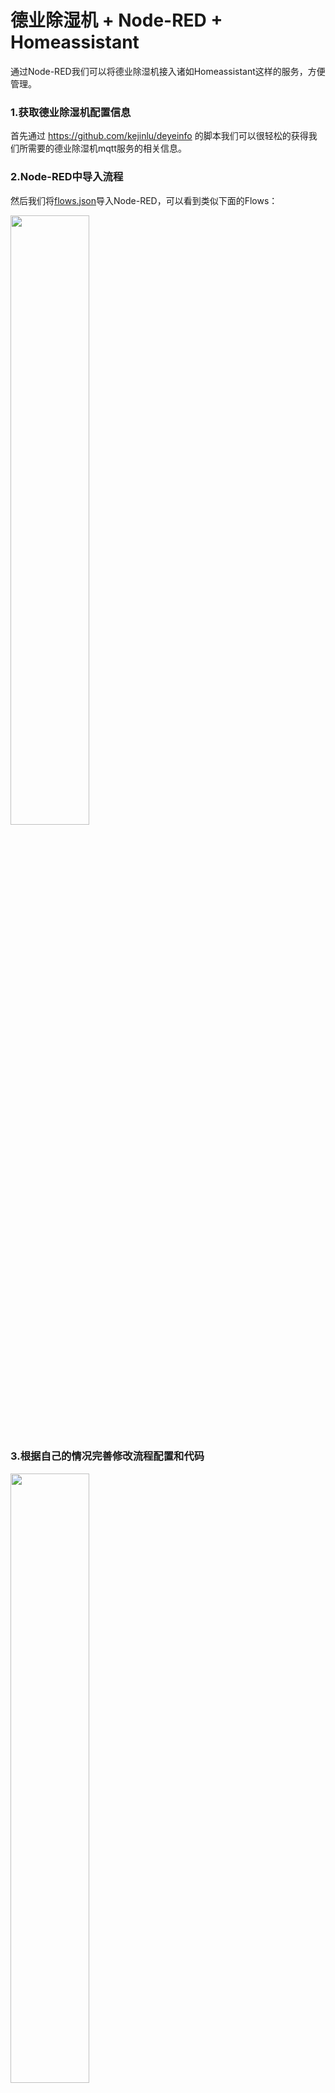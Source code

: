 # 德业除湿机 + Node-RED + Homeassistant

通过Node-RED我们可以将德业除湿机接入诸如Homeassistant这样的服务，方便管理。

### 1.获取德业除湿机配置信息
首先通过 https://github.com/kejinlu/deyeinfo 的脚本我们可以很轻松的获得我们所需要的德业除湿机mqtt服务的相关信息。


### 2.Node-RED中导入流程
然后我们将[flows.json](https://github.com/kejinlu/deye-nodered/blob/main/flows.json)导入Node-RED，可以看到类似下面的Flows：

<img src="https://cdn.nlark.com/yuque/0/2022/jpeg/328998/1663416912321-f974b598-ae50-45c6-b498-bfefd271a356.jpeg?x-oss-process=image%2Fwatermark%2Ctype_d3F5LW1pY3JvaGVp%2Csize_40%2Ctext_5Y2i5YWL%2Ccolor_FFFFFF%2Cshadow_50%2Ct_80%2Cg_se%2Cx_10%2Cy_10%2Fresize%2Cw_1402%2Climit_0" width="50%">

### 3.根据自己的情况完善修改流程配置和代码

<img src="https://cdn.nlark.com/yuque/0/2022/jpeg/328998/1663422712467-36400a18-7bc8-4de0-9d9f-33af0e576ae7.jpeg?x-oss-process=image%2Fwatermark%2Ctype_d3F5LW1pY3JvaGVp%2Csize_49%2Ctext_5Y2i5YWL%2Ccolor_FFFFFF%2Cshadow_50%2Ct_80%2Cg_se%2Cx_10%2Cy_10%2Fresize%2Cw_1500%2Climit_0" width="50%">

<img src="https://cdn.nlark.com/yuque/0/2022/jpeg/328998/1663422712449-2fae570f-4c77-4157-bb75-6be48ed5b834.jpeg?x-oss-process=image%2Fwatermark%2Ctype_d3F5LW1pY3JvaGVp%2Csize_36%2Ctext_5Y2i5YWL%2Ccolor_FFFFFF%2Cshadow_50%2Ct_80%2Cg_se%2Cx_10%2Cy_10" width="50%">

- “德业除湿机状态接受” 设置德业官方MQTT服务的配置以及状态的topic
- “状态转发”节点中设置好本地MQTT服务的配置。
- “自动刷新”节点可以设置主动刷新状态的时间间隔，德业这方便设计的不是特别好，状态的及时更新依赖于本地的轮询刷新命令
- 三个“设置”节点们需要配置好本地mqtt服务
- “德业除湿机命令发送”节点设置好德业官方MQTT命令topic
- “解析状态”和“设置命令”节点中，需要根据自己设备的MQTT协议抓包结果来做相关的修改适配，因为不同设备一些状态码，或者命令码有细微的差别。

### 4.接入Homeassistant中   
根据[configuration.yaml](https://github.com/kejinlu/deye-nodered/blob/main/configuration.yaml)中的示范配置，将除湿机和相关的传感器配置到自己的Homeassistant的配置中
<img src="https://cdn.nlark.com/yuque/0/2022/jpeg/328998/1663416912263-7d27931d-ab17-4566-a62c-7456620d62f3.jpeg?x-oss-process=image%2Fwatermark%2Ctype_d3F5LW1pY3JvaGVp%2Csize_28%2Ctext_5Y2i5YWL%2Ccolor_FFFFFF%2Cshadow_50%2Ct_80%2Cg_se%2Cx_10%2Cy_10" width="50%">



